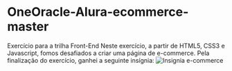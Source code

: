 # OneOracle-Alura-ecommerce-master
 Exercício para a trilha Front-End
Neste exercício, a partir de HTML5, CSS3 e Javascript, fomos
desafiados a criar uma página de e-commerce.
Pela finalização do exercício, ganhei a seguinte insígnia:
![Insignia e-commerce](https://user-images.githubusercontent.com/91636519/179329512-66be6bbc-3e9d-4ebe-b5ab-ac2921762206.png)
